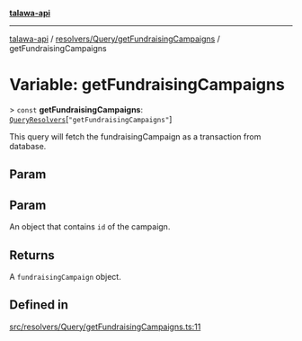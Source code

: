 [**talawa-api**](../../../../README.md)

***

[talawa-api](../../../../modules.md) / [resolvers/Query/getFundraisingCampaigns](../README.md) / getFundraisingCampaigns

# Variable: getFundraisingCampaigns

\> `const` **getFundraisingCampaigns**: [`QueryResolvers`](../../../../types/generatedGraphQLTypes/type-aliases/QueryResolvers.md)\[`"getFundraisingCampaigns"`\]

This query will fetch the fundraisingCampaign as a transaction from database.

## Param

## Param

An object that contains `id` of the campaign.

## Returns

A `fundraisingCampaign` object.

## Defined in

[src/resolvers/Query/getFundraisingCampaigns.ts:11](https://github.com/PalisadoesFoundation/talawa-api/blob/4b5c74fd36bcfc2e36f3a06b67d517e865c188be/src/resolvers/Query/getFundraisingCampaigns.ts#L11)
